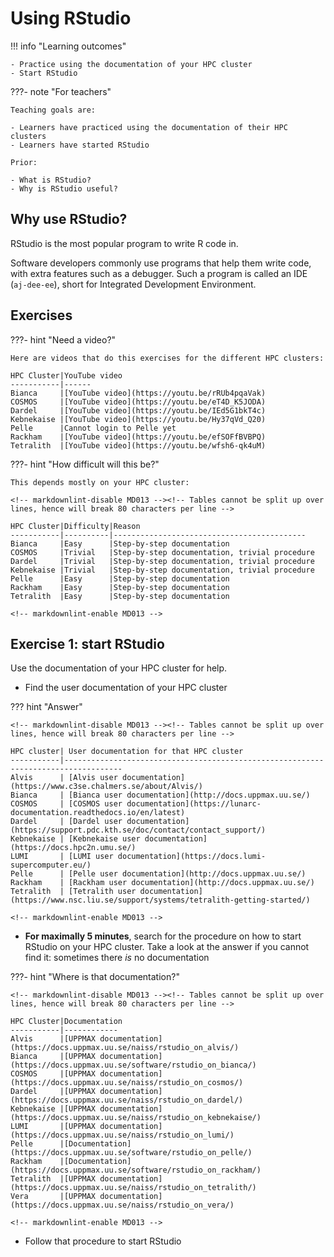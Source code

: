 # Using RStudio

!!! info "Learning outcomes"

    - Practice using the documentation of your HPC cluster
    - Start RStudio

???- note "For teachers"

    Teaching goals are:

    - Learners have practiced using the documentation of their HPC clusters
    - Learners have started RStudio

    Prior:

    - What is RStudio?
    - Why is RStudio useful?


## Why use RStudio?

RStudio is the most popular program to write R code in.

Software developers commonly use programs that help them write
code, with extra features such as a debugger.
Such a program is called an IDE (`aj-dee-ee`),
short for Integrated Development Environment.

## Exercises

???- hint "Need a video?"

    Here are videos that do this exercises for the different HPC clusters:

    HPC Cluster|YouTube video
    -----------|------
    Bianca     |[YouTube video](https://youtu.be/rRUb4pqaVak)
    COSMOS     |[YouTube video](https://youtu.be/eT4D_K5JODA)
    Dardel     |[YouTube video](https://youtu.be/IEd5G1bkT4c)
    Kebnekaise |[YouTube video](https://youtu.be/Hy37qVd_Q20)
    Pelle      |Cannot login to Pelle yet
    Rackham    |[YouTube video](https://youtu.be/efSOFfBVBPQ)
    Tetralith  |[YouTube video](https://youtu.be/wfsh6-qk4uM)

???- hint "How difficult will this be?"

    This depends mostly on your HPC cluster:

    <!-- markdownlint-disable MD013 --><!-- Tables cannot be split up over lines, hence will break 80 characters per line -->

    HPC Cluster|Difficulty|Reason
    -----------|----------|-------------------------------------------
    Bianca     |Easy      |Step-by-step documentation
    COSMOS     |Trivial   |Step-by-step documentation, trivial procedure
    Dardel     |Trivial   |Step-by-step documentation, trivial procedure
    Kebnekaise |Trivial   |Step-by-step documentation, trivial procedure
    Pelle      |Easy      |Step-by-step documentation
    Rackham    |Easy      |Step-by-step documentation
    Tetralith  |Easy      |Step-by-step documentation

    <!-- markdownlint-enable MD013 -->

## Exercise 1: start RStudio

Use the documentation of your HPC cluster for help.

- Find the user documentation of your HPC cluster

??? hint "Answer"

    <!-- markdownlint-disable MD013 --><!-- Tables cannot be split up over lines, hence will break 80 characters per line -->

    HPC cluster| User documentation for that HPC cluster
    -----------|-----------------------------------------------------------------------------------
    Alvis      | [Alvis user documentation](https://www.c3se.chalmers.se/about/Alvis/)
    Bianca     | [Bianca user documentation](http://docs.uppmax.uu.se/)
    COSMOS     | [COSMOS user documentation](https://lunarc-documentation.readthedocs.io/en/latest)
    Dardel     | [Dardel user documentation](https://support.pdc.kth.se/doc/contact/contact_support/)
    Kebnekaise | [Kebnekaise user documentation](https://docs.hpc2n.umu.se/)
    LUMI       | [LUMI user documentation](https://docs.lumi-supercomputer.eu/)
    Pelle      | [Pelle user documentation](http://docs.uppmax.uu.se/)
    Rackham    | [Rackham user documentation](http://docs.uppmax.uu.se/)
    Tetralith  | [Tetralith user documentation](https://www.nsc.liu.se/support/systems/tetralith-getting-started/)

    <!-- markdownlint-enable MD013 -->

- **For maximally 5 minutes**, search for the procedure on how to start
  RStudio on your HPC cluster. Take a look at the answer if you
  cannot find it: sometimes there *is* no documentation

???- hint "Where is that documentation?"

    <!-- markdownlint-disable MD013 --><!-- Tables cannot be split up over lines, hence will break 80 characters per line -->

    HPC Cluster|Documentation
    -----------|------------
    Alvis      |[UPPMAX documentation](https://docs.uppmax.uu.se/naiss/rstudio_on_alvis/)
    Bianca     |[UPPMAX documentation](https://docs.uppmax.uu.se/software/rstudio_on_bianca/)
    COSMOS     |[UPPMAX documentation](https://docs.uppmax.uu.se/naiss/rstudio_on_cosmos/)
    Dardel     |[UPPMAX documentation](https://docs.uppmax.uu.se/naiss/rstudio_on_dardel/)
    Kebnekaise |[UPPMAX documentation](https://docs.uppmax.uu.se/naiss/rstudio_on_kebnekaise/)
    LUMI       |[UPPMAX documentation](https://docs.uppmax.uu.se/naiss/rstudio_on_lumi/)
    Pelle      |[Documentation](https://docs.uppmax.uu.se/software/rstudio_on_pelle/)
    Rackham    |[Documentation](https://docs.uppmax.uu.se/software/rstudio_on_rackham/)
    Tetralith  |[UPPMAX documentation](https://docs.uppmax.uu.se/naiss/rstudio_on_tetralith/)
    Vera       |[UPPMAX documentation](https://docs.uppmax.uu.se/naiss/rstudio_on_vera/)

    <!-- markdownlint-enable MD013 -->

- Follow that procedure to start RStudio

<!--

.. warning::

   Using RStudio differs between different HPC clusters.

- We also recommend ThinLinc!

On UPPMAX
----------

There is a system installed version, available via the "rstudio" command (you
will get RStudio/1.1.423).

However, we recommend you to use a RStudio module.

.. warning::

   We recommend ThinLinc because the graphics is more effective there!

   **Using ThinLinc**

- ThinLinc app: ``<user>@rackham-gui.uppmax.uu.se``
- ThinLinc in web browser: ``https://rackham-gui.uppmax.uu.se``   This requires 2FA!

- Choose Xfce as the desktop environment (faster)
- start a command line window


   **Using terminal**

- Remember to have X11 installed!
- On Mac

    - install XQuartz

- On Windows

    - Use MobaXterm or


Check for RStudio versions
..........................

Check all available  versions with:

.. code-block:: console

   $ module avail RStudio

.. admonition:: Output at UPPMAX as of March 10 2024
   :class: dropdown

       .. code-block::  console

          [bjornc@rackham5 ~]$ ml av RStudio

          ------------------------------------- /sw/mf/rackham/applications -------------------------------------
             RStudio/1.0.136    RStudio/1.1.423     RStudio/2022.02.0-443    RStudio/2023.06.0-421
             RStudio/1.0.143    RStudio/1.1.463     RStudio/2022.02.3-492    RStudio/2023.06.2-561
             RStudio/1.0.153    RStudio/1.4.1106    RStudio/2022.07.1-554    RStudio/2023.12.1-402 (D)

            Where:
             D:  Default Module

          Use "module spider" to find all possible modules and extensions.
          Use "module keyword key1 key2 ..." to search for all possible modules matching any of the "keys".

- load R_packages
- module load RStudio
- run ``rstudio &`` from the command line, and wait

    - it might take 5-10 minutes for RStudio to start, especially if you loaded R_packages as well, but once it starts, there should be no further delays
    - do *not* start RStudio through the graphical menu system in ThinLinc, this will not have access to loaded modules.
    - if it takes a long time and might be due to that you have saved a lot of workspace

Example:

.. demo::

   .. code:: console

      module load R/4.1.1
      module load RStudio/2023.12.1-402
      rstudio &


   If you're going to run heavier computations within RStudio then you have to remember that you need to do it inside an interactive session on one of the computation nodes, and not on a login node. But if you mostly want to use it as a pretty code editor then you can run it on the login node as well.

   To use RStudio on a compute node, start by asking SLURM for an interactive allocation (within the ThinLink session). E.g.


   .. code:: console

      interactive -A naiss2023-22-44 -p devcore -n 4 -t 10:00


On Bianca
''''''''''

When logging onto Bianca, you are placed on a login node, which nowadays has 2 CPU and a few GB of RAM. This is sufficient for doing some light-weight calculations, but interactive sessions and batch jobs provide access to much more resources and should be requested via the SLURM system.

The desktop client version of ThinLinc does not work for Bianca. Instead you run and login to ThinLinc in the browser:

- <https://bianca.uppmax.uu.se>

On HPC2N
--------

RStudio also exists on Kebnekaise but is only installed on the ThinLinc login nodes and not on the compute nodes (and also not on the regular login nodes accessible with SSH).
Thus, RStudio should only be used for development and very light analysis, since there is no way to submit a job to the compute nodes.

Login to ThinLinc desktop application by providing the following

- server: kebnekaise-tl.hpc2n.umu.se
- username
- password

Alternatively, you can use ThinLinc in the browser: <https://kebnekaise-tl.hpc2n.umu.se:300/>

When in ThinLinc, you can start RStudio either from the menu (version 4.0.4) or from the command line. If you start it from the command line you first need to load R and its prerequisites, but you can pick between several versions this way.


At LUNARC
----------

There are two ways to run RStudio at LUNARC: ThinLinc with Desktop On Demand and through SSH -X.

ThinLinc, DesktopOnDemand
.........................

At LUNARC the recommended way to run RStudio is in Thinlinc with Desktop On Demand. All available versions are in the Applications menu under ``Applications-R``.

.. figure:: ../../img/Cosmos-AppMenu-RStudio.png
   :width: 350
   :align: center


There is a regular version and a "(CPU)" version for each release.

- Regular versions run an Intel 32-core node with a GPU partition, but the wall time limit is 48 hours.
- CPU versions run on an AMD 48-core CPU-only node, and allows users to set a wall time of up to 168 hours (7 days), at the cost of reduced graphical support.

There is no need to pre-load any modules before starting RStudio from the Desktop On Demand ``Applications-R menu``.

If you run from the command line, you will need to load R/4.4.1 (check prerequisite versions of GCC and OpenMPI with ``ml spider R/4.4.1``) and one of the RStudio modules above. Please only launch RStudio from one of the Desktop On Demand terminals, not the front-end terminal in the ``Favorites`` menu.

.. admonition:: ``ml avail`` output at LUNARC as of October 21 2024
   :class: dropdown

       .. code-block::  console

          [<user>@cosmos2 /]$ ml avail RStudio

          --------------------- /sw/easybuild_milan/modules/all/Core ---------------------
               rstudio/2024.04.0-735    rstudio/2024.04.2-764 (D)

           Where:
            D:  Default Module

          If the avail list is too long consider trying:

          "module --default avail" or "ml -d av" to just list the default modules.
          "module overview" or "ml ov" to display the number of modules for each name.

          Use "module spider" to find all possible modules and extensions.
          Use "module keyword key1 key2 ..." to search for all possible modules matching
          any of the "keys".

SSH -X
......

1. Login with SSH -X:

.. code-block:: console

   $ ssh -X <username>@cosmos.lunarc.lu.se
   (<username>@cosmos.lunarc.lu.se) Password:
   (<username>@cosmos.lunarc.lu.se) Enter your Pocket Pass OTP:

2. Load the RStudio module. It can be loaded directly (use ``ml spider rstudio`` to find versions):

.. code-block:: console

   $ ml rstudio/2024.04.2-764

3. Start RStudio:

.. code-block:: console

   $ rstudio

4. After a little while it starts:

.. figure:: ../../img/rstudio-cosmos.png
      :width: 500

At NSC
------

RStudio is installed as a module on Tetralith at NSC. You can either use it by logging with ThinLinc or with SSH -X.

ThinLinc
........

1. Login to ThinLinc desktop application by providing the following

- server: tetralith.nsc.liu.se
- username
- password

Then provide the verification code when prompted.

2. Start a terminal: Click the icon at the bottom (#2) or open with "Applications" -> "System" -> "Xfce Terminal"

3. Find a suitable version of RStudio with "module spider RStudio". The options are currently:

   - RStudio/2023.06.2+561
   - RStudio/2023.09.1+494

4. The RStudio module can be loaded directly:

.. code-block:: console

   module load RStudio/2023.09.1+494

5. Start RStudio

   .. code-block:: console

      [x_birbr@tetralith1 ~]$ rstudio

   or, if there are problems, use

   .. code-block:: console

      rstudio --use-gl=angle

SSH -X
......

1. Login to Tetralith with

.. code-block:: console

   SSH -X <username>@tetralith.nsc.liu.se

Then give password and then verification code when prompted.

2. Find a suitable version of RStudio with "module spider RStudio". The options are currently:

   - RStudio/2023.06.2+561
   - RStudio/2023.09.1+494

3. The RStudio module can be loaded directly:

.. code-block:: console

   module load RStudio/2023.09.1+494

4. Start RStudio

   .. code-block:: console

      [x_birbr@tetralith1 ~]$ rstudio

   or, if there are problems, use

   .. code-block:: console

      rstudio --use-gl=angle

On PDC
------

RStudio is installed on Dardel at PDC. You can use it by logging in with ThinLinc and start it with the gfxlauncher. RStudio is NOT available through regular SSH -X.

1. Login to ThinLinc desktop application by providing the following

- server: dardel-vnc.pdc.kth.se
- username
- key (private)

Then provide the code for the SSH key if/when prompted.

NOTE: if it instead lists password, change it to SSH keys for authentication ("Options" -> "Security" -> "Authentication method" and change to "Public key")

2. In the menu, choose "Applications" -> "PDC Data Analysis" -> "RStudio-R4.4.0"

The gfx-launcher will be shown, and you can choose project id, number of cores, etc.

.. figure:: ../../img/gfx-launcher-studio-dardel.png
      :width: 500

3. Click "start" when you have picked the settings.

4. After some time the job starts and RStudio is opened.

.. figure:: ../../img/rstudio-dardel.png
      :width: 500
-->
